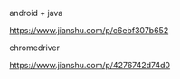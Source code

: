 android + java

https://www.jianshu.com/p/c6ebf307b652

chromedriver

https://www.jianshu.com/p/4276742d74d0

